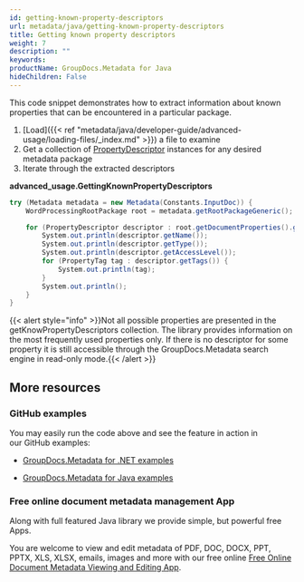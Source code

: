 ```yaml
---
id: getting-known-property-descriptors
url: metadata/java/getting-known-property-descriptors
title: Getting known property descriptors
weight: 7
description: ""
keywords: 
productName: GroupDocs.Metadata for Java
hideChildren: False
---
```

This code snippet demonstrates how to extract information about known properties that can be encountered in a particular package.

1.  [Load]({{< ref "metadata/java/developer-guide/advanced-usage/loading-files/_index.md" >}}) a file to examine
2.  Get a collection of [PropertyDescriptor](https://apireference.groupdocs.com/metadata/java/com.groupdocs.metadata.core/PropertyDescriptor) instances for any desired metadata package
3.  Iterate through the extracted descriptors

**advanced\_usage.GettingKnownPropertyDescriptors**

```csharp
try (Metadata metadata = new Metadata(Constants.InputDoc)) {
	WordProcessingRootPackage root = metadata.getRootPackageGeneric();

	for (PropertyDescriptor descriptor : root.getDocumentProperties().getKnowPropertyDescriptors()) {
		System.out.println(descriptor.getName());
		System.out.println(descriptor.getType());
		System.out.println(descriptor.getAccessLevel());
		for (PropertyTag tag : descriptor.getTags()) {
			System.out.println(tag);
		}
		System.out.println();
	}
}
```

{{< alert style="info" >}}Not all possible properties are presented in the getKnowPropertyDescriptors collection. The library provides information on the most frequently used properties only. If there is no descriptor for some property it is still accessible through the GroupDocs.Metadata search engine in read-only mode.{{< /alert >}}

## More resources

### GitHub examples

You may easily run the code above and see the feature in action in our GitHub examples:

*   [GroupDocs.Metadata for .NET examples](https://github.com/groupdocs-metadata/GroupDocs.Metadata-for-.NET)
    
*   [GroupDocs.Metadata for Java examples](https://github.com/groupdocs-metadata/GroupDocs.Metadata-for-Java)
    

### Free online document metadata management App

Along with full featured Java library we provide simple, but powerful free Apps.

You are welcome to view and edit metadata of PDF, DOC, DOCX, PPT, PPTX, XLS, XLSX, emails, images and more with our free online [Free Online Document Metadata Viewing and Editing App](https://products.groupdocs.app/metadata).
